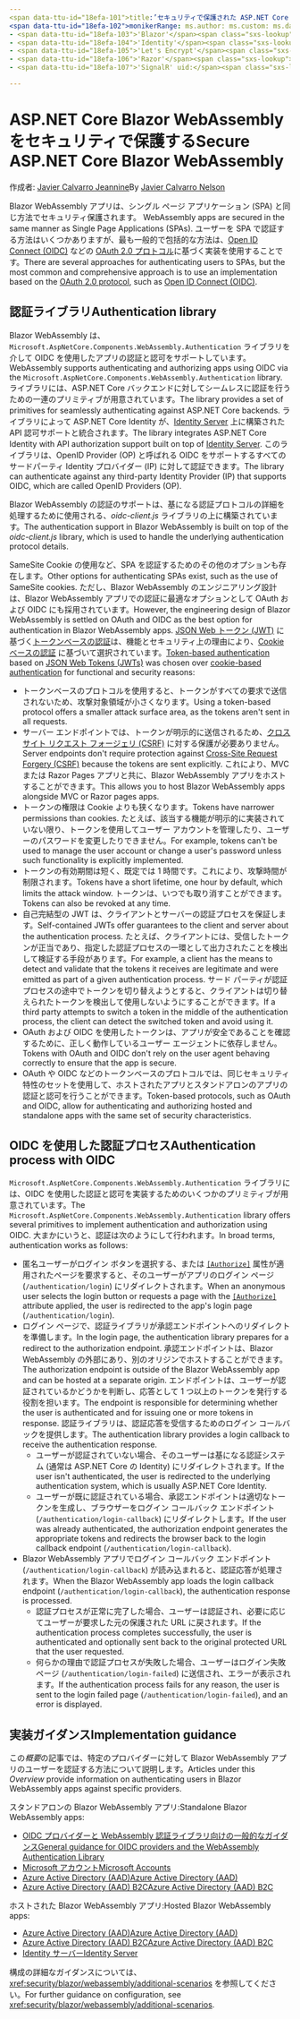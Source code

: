 ```yaml
---
<span data-ttu-id="18efa-101">title:’セキュリティで保護された ASP.NET Core Blazor WebAssembly' 作成者: 説明: ’シングル ページ アプリケーション (SPA) として Blazor WebAssemlby アプリをセキュリティで保護する方法について説明します。’</span><span class="sxs-lookup"><span data-stu-id="18efa-101">title: 'Secure ASP.NET Core Blazor WebAssembly' author: description: 'Learn how to secure Blazor WebAssemlby apps as Single Page Applications (SPAs).'</span></span>
<span data-ttu-id="18efa-102">monikerRange: ms.author: ms.custom: ms.date: no-loc:</span><span class="sxs-lookup"><span data-stu-id="18efa-102">monikerRange: ms.author: ms.custom: ms.date: no-loc:</span></span>
- <span data-ttu-id="18efa-103">'Blazor'</span><span class="sxs-lookup"><span data-stu-id="18efa-103">'Blazor'</span></span>
- <span data-ttu-id="18efa-104">'Identity'</span><span class="sxs-lookup"><span data-stu-id="18efa-104">'Identity'</span></span>
- <span data-ttu-id="18efa-105">'Let's Encrypt'</span><span class="sxs-lookup"><span data-stu-id="18efa-105">'Let's Encrypt'</span></span>
- <span data-ttu-id="18efa-106">'Razor'</span><span class="sxs-lookup"><span data-stu-id="18efa-106">'Razor'</span></span>
- <span data-ttu-id="18efa-107">'SignalR' uid:</span><span class="sxs-lookup"><span data-stu-id="18efa-107">'SignalR' uid:</span></span> 

---
```

# <a name="secure-aspnet-core-blazor-webassembly"></a><span data-ttu-id="18efa-108">ASP.NET Core Blazor WebAssembly をセキュリティで保護する</span><span class="sxs-lookup"><span data-stu-id="18efa-108">Secure ASP.NET Core Blazor WebAssembly</span></span>

<span data-ttu-id="18efa-109">作成者: [Javier Calvarro Jeannine](https://github.com/javiercn)</span><span class="sxs-lookup"><span data-stu-id="18efa-109">By [Javier Calvarro Nelson](https://github.com/javiercn)</span></span>

Blazor<span data-ttu-id="18efa-110"> WebAssembly アプリは、シングル ページ アプリケーション (SPA) と同じ方法でセキュリティ保護されます。</span><span class="sxs-lookup"><span data-stu-id="18efa-110"> WebAssembly apps are secured in the same manner as Single Page Applications (SPAs).</span></span> <span data-ttu-id="18efa-111">ユーザーを SPA で認証する方法はいくつかありますが、最も一般的で包括的な方法は、[Open ID Connect (OIDC)](https://openid.net/connect/) などの [OAuth 2.0 プロトコル](https://oauth.net/)に基づく実装を使用することです。</span><span class="sxs-lookup"><span data-stu-id="18efa-111">There are several approaches for authenticating users to SPAs, but the most common and comprehensive approach is to use an implementation based on the [OAuth 2.0 protocol](https://oauth.net/), such as [Open ID Connect (OIDC)](https://openid.net/connect/).</span></span>

## <a name="authentication-library"></a><span data-ttu-id="18efa-112">認証ライブラリ</span><span class="sxs-lookup"><span data-stu-id="18efa-112">Authentication library</span></span>

Blazor<span data-ttu-id="18efa-113"> WebAssembly は、`Microsoft.AspNetCore.Components.WebAssembly.Authentication` ライブラリを介して OIDC を使用したアプリの認証と認可をサポートしています。</span><span class="sxs-lookup"><span data-stu-id="18efa-113"> WebAssembly supports authenticating and authorizing apps using OIDC via the `Microsoft.AspNetCore.Components.WebAssembly.Authentication` library.</span></span> <span data-ttu-id="18efa-114">ライブラリには、ASP.NET Core バックエンドに対してシームレスに認証を行うための一連のプリミティブが用意されています。</span><span class="sxs-lookup"><span data-stu-id="18efa-114">The library provides a set of primitives for seamlessly authenticating against ASP.NET Core backends.</span></span> <span data-ttu-id="18efa-115">ライブラリによって ASP.NET Core Identity が、[Identity Server](https://identityserver.io/) 上に構築された API 認可サポートと統合されます。</span><span class="sxs-lookup"><span data-stu-id="18efa-115">The library integrates ASP.NET Core Identity with API authorization support built on top of [Identity Server](https://identityserver.io/).</span></span> <span data-ttu-id="18efa-116">このライブラリは、OpenID Provider (OP) と呼ばれる OIDC をサポートするすべてのサードパーティ Identity プロバイダー (IP) に対して認証できます。</span><span class="sxs-lookup"><span data-stu-id="18efa-116">The library can authenticate against any third-party Identity Provider (IP) that supports OIDC, which are called OpenID Providers (OP).</span></span>

<span data-ttu-id="18efa-117">Blazor WebAssembly の認証のサポートは、基になる認証プロトコルの詳細を処理するために使用される、*oidc-client.js* ライブラリの上に構築されています。</span><span class="sxs-lookup"><span data-stu-id="18efa-117">The authentication support in Blazor WebAssembly is built on top of the *oidc-client.js* library, which is used to handle the underlying authentication protocol details.</span></span>

<span data-ttu-id="18efa-118">SameSite Cookie の使用など、SPA を認証するためのその他のオプションも存在します。</span><span class="sxs-lookup"><span data-stu-id="18efa-118">Other options for authenticating SPAs exist, such as the use of SameSite cookies.</span></span> <span data-ttu-id="18efa-119">ただし、Blazor WebAssembly のエンジニアリング設計は、Blazor WebAssembly アプリでの認証に最適なオプションとして OAuth および OIDC にも採用されています。</span><span class="sxs-lookup"><span data-stu-id="18efa-119">However, the engineering design of Blazor WebAssembly is settled on OAuth and OIDC as the best option for authentication in Blazor WebAssembly apps.</span></span> <span data-ttu-id="18efa-120">[JSON Web トークン (JWT)](https://self-issued.info/docs/draft-ietf-oauth-json-web-token.html) に基づく[トークンベースの認証](xref:security/anti-request-forgery#token-based-authentication)は、機能とセキュリティ上の理由により、[Cookie ベースの認証](xref:security/anti-request-forgery#cookie-based-authentication) に基づいて選択されています。</span><span class="sxs-lookup"><span data-stu-id="18efa-120">[Token-based authentication](xref:security/anti-request-forgery#token-based-authentication) based on [JSON Web Tokens (JWTs)](https://self-issued.info/docs/draft-ietf-oauth-json-web-token.html) was chosen over [cookie-based authentication](xref:security/anti-request-forgery#cookie-based-authentication) for functional and security reasons:</span></span>

* <span data-ttu-id="18efa-121">トークンベースのプロトコルを使用すると、トークンがすべての要求で送信されないため、攻撃対象領域が小さくなります。</span><span class="sxs-lookup"><span data-stu-id="18efa-121">Using a token-based protocol offers a smaller attack surface area, as the tokens aren't sent in all requests.</span></span>
* <span data-ttu-id="18efa-122">サーバー エンドポイントでは、トークンが明示的に送信されるため、[クロスサイト リクエスト フォージェリ (CSRF)](xref:security/anti-request-forgery) に対する保護が必要ありません。</span><span class="sxs-lookup"><span data-stu-id="18efa-122">Server endpoints don't require protection against [Cross-Site Request Forgery (CSRF)](xref:security/anti-request-forgery) because the tokens are sent explicitly.</span></span> <span data-ttu-id="18efa-123">これにより、MVC または Razor Pages アプリと共に、Blazor WebAssembly アプリをホストすることができます。</span><span class="sxs-lookup"><span data-stu-id="18efa-123">This allows you to host Blazor WebAssembly apps alongside MVC or Razor pages apps.</span></span>
* <span data-ttu-id="18efa-124">トークンの権限は Cookie よりも狭くなります。</span><span class="sxs-lookup"><span data-stu-id="18efa-124">Tokens have narrower permissions than cookies.</span></span> <span data-ttu-id="18efa-125">たとえば、該当する機能が明示的に実装されていない限り、トークンを使用してユーザー アカウントを管理したり、ユーザーのパスワードを変更したりできません。</span><span class="sxs-lookup"><span data-stu-id="18efa-125">For example, tokens can't be used to manage the user account or change a user's password unless such functionality is explicitly implemented.</span></span>
* <span data-ttu-id="18efa-126">トークンの有効期間は短く、既定では 1 時間です。これにより、攻撃時間が制限されます。</span><span class="sxs-lookup"><span data-stu-id="18efa-126">Tokens have a short lifetime, one hour by default, which limits the attack window.</span></span> <span data-ttu-id="18efa-127">トークンは、いつでも取り消すことができます。</span><span class="sxs-lookup"><span data-stu-id="18efa-127">Tokens can also be revoked at any time.</span></span>
* <span data-ttu-id="18efa-128">自己完結型の JWT は、クライアントとサーバーの認証プロセスを保証します。</span><span class="sxs-lookup"><span data-stu-id="18efa-128">Self-contained JWTs offer guarantees to the client and server about the authentication process.</span></span> <span data-ttu-id="18efa-129">たとえば、クライアントには、受信したトークンが正当であり、指定した認証プロセスの一環として出力されたことを検出して検証する手段があります。</span><span class="sxs-lookup"><span data-stu-id="18efa-129">For example, a client has the means to detect and validate that the tokens it receives are legitimate and were emitted as part of a given authentication process.</span></span> <span data-ttu-id="18efa-130">サード パーティが認証プロセスの途中でトークンを切り替えようとすると、クライアントは切り替えられたトークンを検出して使用しないようにすることができます。</span><span class="sxs-lookup"><span data-stu-id="18efa-130">If a third party attempts to switch a token in the middle of the authentication process, the client can detect the switched token and avoid using it.</span></span>
* <span data-ttu-id="18efa-131">OAuth および OIDC を使用したトークンは、アプリが安全であることを確認するために、正しく動作しているユーザー エージェントに依存しません。</span><span class="sxs-lookup"><span data-stu-id="18efa-131">Tokens with OAuth and OIDC don't rely on the user agent behaving correctly to ensure that the app is secure.</span></span>
* <span data-ttu-id="18efa-132">OAuth や OIDC などのトークンベースのプロトコルでは、同じセキュリティ特性のセットを使用して、ホストされたアプリとスタンドアロンのアプリの認証と認可を行うことができます。</span><span class="sxs-lookup"><span data-stu-id="18efa-132">Token-based protocols, such as OAuth and OIDC, allow for authenticating and authorizing hosted and standalone apps with the same set of security characteristics.</span></span>

## <a name="authentication-process-with-oidc"></a><span data-ttu-id="18efa-133">OIDC を使用した認証プロセス</span><span class="sxs-lookup"><span data-stu-id="18efa-133">Authentication process with OIDC</span></span>

<span data-ttu-id="18efa-134">`Microsoft.AspNetCore.Components.WebAssembly.Authentication` ライブラリには、OIDC を使用した認証と認可を実装するためのいくつかのプリミティブが用意されています。</span><span class="sxs-lookup"><span data-stu-id="18efa-134">The `Microsoft.AspNetCore.Components.WebAssembly.Authentication` library offers several primitives to implement authentication and authorization using OIDC.</span></span> <span data-ttu-id="18efa-135">大まかにいうと、認証は次のようにして行われます。</span><span class="sxs-lookup"><span data-stu-id="18efa-135">In broad terms, authentication works as follows:</span></span>

* <span data-ttu-id="18efa-136">匿名ユーザーがログイン ボタンを選択する、または [`[Authorize]`](xref:Microsoft.AspNetCore.Authorization.AuthorizeAttribute) 属性が適用されたページを要求すると、そのユーザーがアプリのログイン ページ (`/authentication/login`) にリダイレクトされます。</span><span class="sxs-lookup"><span data-stu-id="18efa-136">When an anonymous user selects the login button or requests a page with the [`[Authorize]`](xref:Microsoft.AspNetCore.Authorization.AuthorizeAttribute) attribute applied, the user is redirected to the app's login page (`/authentication/login`).</span></span>
* <span data-ttu-id="18efa-137">ログイン ページで、認証ライブラリが承認エンドポイントへのリダイレクトを準備します。</span><span class="sxs-lookup"><span data-stu-id="18efa-137">In the login page, the authentication library prepares for a redirect to the authorization endpoint.</span></span> <span data-ttu-id="18efa-138">承認エンドポイントは、Blazor WebAssembly の外部にあり、別のオリジンでホストすることができます。</span><span class="sxs-lookup"><span data-stu-id="18efa-138">The authorization endpoint is outside of the Blazor WebAssembly app and can be hosted at a separate origin.</span></span> <span data-ttu-id="18efa-139">エンドポイントは、ユーザーが認証されているかどうかを判断し、応答として 1 つ以上のトークンを発行する役割を担います。</span><span class="sxs-lookup"><span data-stu-id="18efa-139">The endpoint is responsible for determining whether the user is authenticated and for issuing one or more tokens in response.</span></span> <span data-ttu-id="18efa-140">認証ライブラリは、認証応答を受信するためのログイン コールバックを提供します。</span><span class="sxs-lookup"><span data-stu-id="18efa-140">The authentication library provides a login callback to receive the authentication response.</span></span>
  * <span data-ttu-id="18efa-141">ユーザーが認証されていない場合、そのユーザーは基になる認証システム (通常は ASP.NET Core の Identity) にリダイレクトされます。</span><span class="sxs-lookup"><span data-stu-id="18efa-141">If the user isn't authenticated, the user is redirected to the underlying authentication system, which is usually ASP.NET Core Identity.</span></span>
  * <span data-ttu-id="18efa-142">ユーザーが既に認証されている場合、承認エンドポイントは適切なトークンを生成し、ブラウザーをログイン コールバック エンドポイント (`/authentication/login-callback`) にリダイレクトします。</span><span class="sxs-lookup"><span data-stu-id="18efa-142">If the user was already authenticated, the authorization endpoint generates the appropriate tokens and redirects the browser back to the login callback endpoint (`/authentication/login-callback`).</span></span>
* <span data-ttu-id="18efa-143">Blazor WebAssembly アプリでログイン コールバック エンドポイント (`/authentication/login-callback`) が読み込まれると、認証応答が処理されます。</span><span class="sxs-lookup"><span data-stu-id="18efa-143">When the Blazor WebAssembly app loads the login callback endpoint (`/authentication/login-callback`), the authentication response is processed.</span></span>
  * <span data-ttu-id="18efa-144">認証プロセスが正常に完了した場合、ユーザーは認証され、必要に応じてユーザーが要求した元の保護された URL に戻されます。</span><span class="sxs-lookup"><span data-stu-id="18efa-144">If the authentication process completes successfully, the user is authenticated and optionally sent back to the original protected URL that the user requested.</span></span>
  * <span data-ttu-id="18efa-145">何らかの理由で認証プロセスが失敗した場合、ユーザーはログイン失敗ページ (`/authentication/login-failed`) に送信され、エラーが表示されます。</span><span class="sxs-lookup"><span data-stu-id="18efa-145">If the authentication process fails for any reason, the user is sent to the login failed page (`/authentication/login-failed`), and an error is displayed.</span></span>
  
## <a name="implementation-guidance"></a><span data-ttu-id="18efa-146">実装ガイダンス</span><span class="sxs-lookup"><span data-stu-id="18efa-146">Implementation guidance</span></span>

<span data-ttu-id="18efa-147">この*概要*の記事では、特定のプロバイダーに対して Blazor WebAssembly アプリのユーザーを認証する方法について説明します。</span><span class="sxs-lookup"><span data-stu-id="18efa-147">Articles under this *Overview* provide information on authenticating users in Blazor WebAssembly apps against specific providers.</span></span>

<span data-ttu-id="18efa-148">スタンドアロンの Blazor WebAssembly アプリ:</span><span class="sxs-lookup"><span data-stu-id="18efa-148">Standalone Blazor WebAssembly apps:</span></span>

* [<span data-ttu-id="18efa-149">OIDC プロバイダーと WebAssembly 認証ライブラリ向けの一般的なガイダンス</span><span class="sxs-lookup"><span data-stu-id="18efa-149">General guidance for OIDC providers and the WebAssembly Authentication Library</span></span>](xref:security/blazor/webassembly/standalone-with-authentication-library)
* [<span data-ttu-id="18efa-150">Microsoft アカウント</span><span class="sxs-lookup"><span data-stu-id="18efa-150">Microsoft Accounts</span></span>](xref:security/blazor/webassembly/standalone-with-microsoft-accounts)
* [<span data-ttu-id="18efa-151">Azure Active Directory (AAD)</span><span class="sxs-lookup"><span data-stu-id="18efa-151">Azure Active Directory (AAD)</span></span>](xref:security/blazor/webassembly/standalone-with-azure-active-directory)
* [<span data-ttu-id="18efa-152">Azure Active Directory (AAD) B2C</span><span class="sxs-lookup"><span data-stu-id="18efa-152">Azure Active Directory (AAD) B2C</span></span>](xref:security/blazor/webassembly/standalone-with-azure-active-directory-b2c)

<span data-ttu-id="18efa-153">ホストされた Blazor WebAssembly アプリ:</span><span class="sxs-lookup"><span data-stu-id="18efa-153">Hosted Blazor WebAssembly apps:</span></span>

* [<span data-ttu-id="18efa-154">Azure Active Directory (AAD)</span><span class="sxs-lookup"><span data-stu-id="18efa-154">Azure Active Directory (AAD)</span></span>](xref:security/blazor/webassembly/hosted-with-azure-active-directory)
* [<span data-ttu-id="18efa-155">Azure Active Directory (AAD) B2C</span><span class="sxs-lookup"><span data-stu-id="18efa-155">Azure Active Directory (AAD) B2C</span></span>](xref:security/blazor/webassembly/hosted-with-azure-active-directory-b2c)
* <span data-ttu-id="18efa-156">[Identity サーバー](xref:security/blazor/webassembly/hosted-with-identity-server)</span><span class="sxs-lookup"><span data-stu-id="18efa-156">[Identity Server](xref:security/blazor/webassembly/hosted-with-identity-server)</span></span>

<span data-ttu-id="18efa-157">構成の詳細なガイダンスについては、<xref:security/blazor/webassembly/additional-scenarios> を参照してください。</span><span class="sxs-lookup"><span data-stu-id="18efa-157">For further guidance on configuration, see <xref:security/blazor/webassembly/additional-scenarios>.</span></span>
